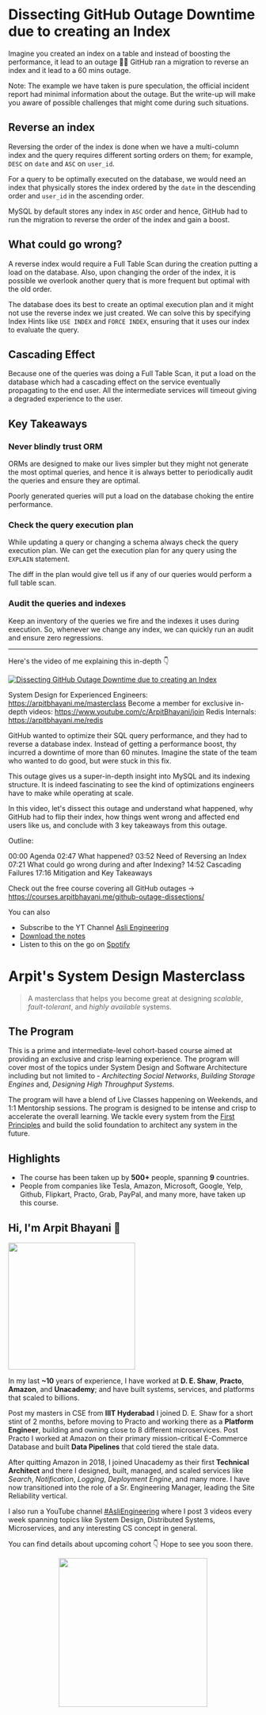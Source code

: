 Dissecting GitHub Outage Downtime due to creating an Index
===


Imagine you created an index on a table and instead of boosting the performance, it lead to an outage 🤦‍♂️ GitHub ran a migration to reverse an index and it lead to a 60 mins outage.

Note: The example we have taken is pure speculation, the official incident report had minimal information about the outage. But the write-up will make you aware of possible challenges that might come during such situations.

## Reverse an index

Reversing the order of the index is done when we have a multi-column index and the query requires different sorting orders on them; for example, `DESC` on `date` and `ASC` on `user_id`.

For a query to be optimally executed on the database, we would need an index that physically stores the index ordered by the `date` in the descending order and `user_id` in the ascending order.

MySQL by default stores any index in `ASC` order and hence, GitHub had to run the migration to reverse the order of the index and gain a boost.

## What could go wrong?

A reverse index would require a Full Table Scan during the creation putting a load on the database. Also, upon changing the order of the index, it is possible we overlook another query that is more frequent but optimal with the old order.

The database does its best to create an optimal execution plan and it might not use the reverse index we just created. We can solve this by specifying Index Hints like `USE INDEX` and `FORCE INDEX`, ensuring that it uses our index to evaluate the query.

## Cascading Effect

Because one of the queries was doing a Full Table Scan, it put a load on the database which had a cascading effect on the service eventually propagating to the end user. All the intermediate services will timeout giving a degraded experience to the user.

## Key Takeaways

### Never blindly trust ORM

ORMs are designed to make our lives simpler but they might not generate the most optimal queries, and hence it is always better to periodically audit the queries and ensure they are optimal.

Poorly generated queries will put a load on the database choking the entire performance.

### Check the query execution plan

While updating a query or changing a schema always check the query execution plan. We can get the execution plan for any query using the `EXPLAIN` statement.

The diff in the plan would give tell us if any of our queries would perform a full table scan.

### Audit the queries and indexes

Keep an inventory of the queries we fire and the indexes it uses during execution. So, whenever we change any index, we can quickly run an audit and ensure zero regressions.
<hr />


<p>Here's the video of me explaining this in-depth 👇‍</p>

[![Dissecting GitHub Outage Downtime due to creating an Index](https://i.ytimg.com/vi/df2QgLW0QC4/mqdefault.jpg)](https://www.youtube.com/watch?v=df2QgLW0QC4)

System Design for Experienced Engineers: https://arpitbhayani.me/masterclass
Become a member for exclusive in-depth videos: https://www.youtube.com/c/ArpitBhayani/join
Redis Internals: https://arpitbhayani.me/redis

GitHub wanted to optimize their SQL query performance, and they had to reverse a database index. Instead of getting a performance boost, thy incurred a downtime of more than 60 minutes. Imagine the state of the team who wanted to do good, but were stuck in this fix.

This outage gives us a super-in-depth insight into MySQL and its indexing structure. It is indeed fascinating to see the kind of optimizations engineers have to make while operating at scale.

In this video, let's dissect this outage and understand what happened, why GitHub had to flip their index, how things went wrong and affected end users like us, and conclude with 3 key takeaways from this outage.

Outline:

00:00 Agenda
02:47 What happened?
03:52 Need of Reversing an Index
07:21 What could go wrong during and after Indexing?
14:52 Cascading Failures
17:16 Mitigation and Key Takeaways

Check out the free course covering all GitHub outages →  https://courses.arpitbhayani.me/github-outage-dissections/

You can also
 - Subscribe to the YT Channel [Asli Engineering](https://youtube.com/c/ArpitBhayani)
 - [Download the notes](https://drive.google.com/file/d/1JrtyE2wt9ikic3iOTy36NYKxEPESMt4a/view?usp=sharing)
 - Listen to this on the go on [Spotify](https://open.spotify.com/show/7qMoamm2iZQrsPVm6IQLoD)

# Arpit's System Design Masterclass

> A masterclass that helps you become great at designing _scalable_, _fault-tolerant_, and _highly available_ systems.

## The Program

This is a prime and intermediate-level cohort-based course aimed at providing an exclusive and crisp learning experience. The program will cover most of the topics under System Design and Software Architecture including but not limited to - _Architecting Social Networks_, _Building Storage Engines_ and, _Designing High Throughput Systems_.

The program will have a blend of Live Classes happening on Weekends, and 1:1 Mentorship sessions. The program is designed to be intense and crisp to accelerate the overall learning. We tackle every system from the [First Principles](https://en.wikipedia.org/wiki/First_principle) and build the solid foundation to architect any system in the future.


## Highlights

 - The course has been taken up by __500+__ people, spanning __9__ countries.
 - People from companies like Tesla, Amazon, Microsoft, Google, Yelp, Github, Flipkart, Practo, Grab, PayPal, and many more, have taken up this course.


## Hi, I'm Arpit Bhayani 👋

<img width="256px" src="https://edge.arpitbhayani.me/img/arpit.jpg" />

In my last **~10** years of experience, I have worked at **D. E. Shaw**, **Practo**, **Amazon**, and **Unacademy**; and have built systems, services, and platforms that scaled to billions.

Post my masters in CSE from **IIIT Hyderabad** I joined D. E. Shaw for a short stint of 2 months, before moving to Practo and working there as a **Platform Engineer**, building and owning close to 8 different microservices. Post Practo I worked at Amazon on their primary mission-critical E-Commerce Database and built **Data Pipelines** that cold tiered the stale data.

After quitting Amazon in 2018, I joined Unacademy as their first **Technical Architect** and there I designed, built, managed, and scaled services like _Search_, _Notification_, _Logging_, _Deployment Engine_, and many more. I have now transitioned into the role of a Sr. Engineering Manager, leading the Site Reliability vertical.

I also run a YouTube channel [#AsliEngineering](https://www.youtube.com/c/ArpitBhayani) where I post 3 videos every week spanning topics like System Design, Distributed Systems, Microservices, and any interesting CS concept in general.

You can find details about upcoming cohort 👇‍ Hope to see you soon there.

<center>
<a target="_blank" href="https://arpitbhayani.me/masterclass">
<img src="https://user-images.githubusercontent.com/4745789/137859181-d4499cf4-ce65-4466-8b88-a078ece0f081.PNG" width="300px" />
</a>
</center>